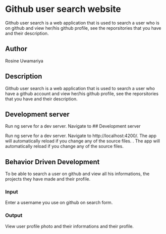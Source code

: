 # Github user search website

Github user search is a web application that is used to search a user who is on github and view her/his github profile, see the reporsitories that you have and their description.

## Author

Rosine Uwamariya

## Description

Github user search is a web application that is used to search a user who have a github account and view her/his github profile, see the reporsitories that you have and their description.

## Development server

Run ng serve for a dev server. Navigate to ## Development server

Run ng serve for a dev server. Navigate to http://localhost:4200/. The app will automatically reload if you change any of the source files.
. The app will automatically reload if you change any of the source files.

## Behavior Driven Development

To be able to search a user on github and view all his informations, the projects they have made and their profile.

### Input

Enter a username you use on github on search form.

### Output

View user profile photo and their informations and their profile.

